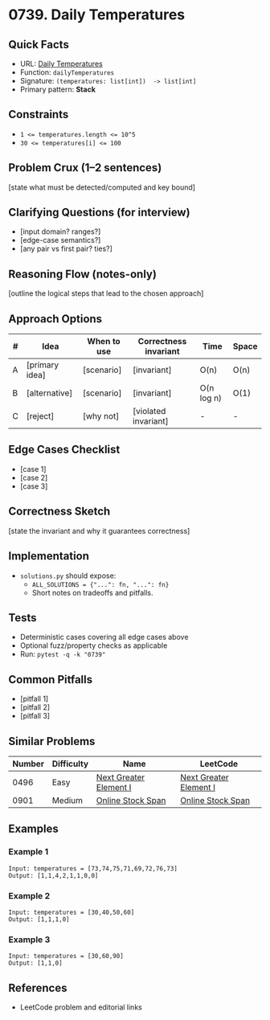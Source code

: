 # 0739. Daily Temperatures

## Quick Facts

- URL: [Daily Temperatures](https://leetcode.com/problems/daily-temperatures/)
- Function: `dailyTemperatures`
- Signature: `(temperatures: list[int])  -> list[int]`
- Primary pattern: **Stack**

## Constraints

- `1 <= temperatures.length <= 10^5`
- `30 <= temperatures[i] <= 100`

## Problem Crux (1–2 sentences)

[state what must be detected/computed and key bound]

## Clarifying Questions (for interview)

- [input domain? ranges?]
- [edge-case semantics?]
- [any pair vs first pair? ties?]

## Reasoning Flow (notes-only)

[outline the logical steps that lead to the chosen approach]

## Approach Options

| # | Idea | When to use | Correctness invariant | Time | Space |
|---|------|-------------|-----------------------|------|-------|
| A | [primary idea] | [scenario] | [invariant] | O(n) | O(n) |
| B | [alternative] | [scenario] | [invariant] | O(n log n) | O(1) |
| C | [reject] | [why not] | [violated invariant] | - | - |

## Edge Cases Checklist

- [case 1]
- [case 2]
- [case 3]

## Correctness Sketch

[state the invariant and why it guarantees correctness]

## Implementation

- `solutions.py` should expose:
  - `ALL_SOLUTIONS = {"...": fn, "...": fn}`
  - Short notes on tradeoffs and pitfalls.

## Tests

- Deterministic cases covering all edge cases above
- Optional fuzz/property checks as applicable
- Run: `pytest -q -k "0739"`

## Common Pitfalls

- [pitfall 1]
- [pitfall 2]
- [pitfall 3]

## Similar Problems

| Number | Difficulty | Name | LeetCode |
|---|---|---|---|
| 0496 | Easy | [Next Greater Element I](../0496-next-greater-element-i/readme.md) | [Next Greater Element I](https://leetcode.com/problems/next-greater-element-i/) |
| 0901 | Medium | [Online Stock Span](../0901-online-stock-span/readme.md) | [Online Stock Span](https://leetcode.com/problems/online-stock-span/) |

## Examples

### Example 1

```text
Input: temperatures = [73,74,75,71,69,72,76,73]
Output: [1,1,4,2,1,1,0,0]
```

### Example 2

```text
Input: temperatures = [30,40,50,60]
Output: [1,1,1,0]
```

### Example 3

```text
Input: temperatures = [30,60,90]
Output: [1,1,0]
```

## References

- LeetCode problem and editorial links
